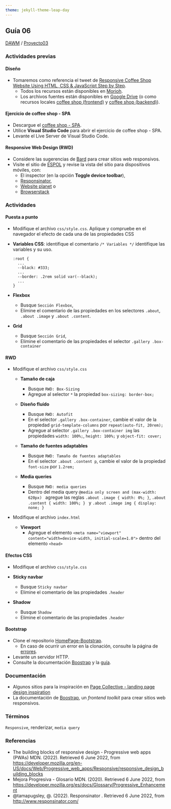 ```yaml
---
theme: jekyll-theme-leap-day
---
```


## Guía 06

[DAWM](/DAWM/) / [Proyecto03](/DAWM/proyectos/2023/proyecto03)

### Actividades previas

#### Diseño

* Tomaremos como referencia el tweet de [Responsive Coffee Shop Website Using HTML, CSS & JavaScript Step by Step](https://twitter.com/html5css3_dv/status/1653790577736163332).
	* Todos los recursos están disponibles en [Morioh](https://morioh.com/p/9adc575f5540?f=5c21fb01c16e2556b555ab32).
	* Los archivos fuentes están disponibles en [Google Drive](https://drive.google.com/drive/folders/1Soldgrkfgo6eSX7FnNRGQud1ytIQF5Dc) (o como recursos locales [coffee shop (frontend)](recursos/coffeeshop(frontend).zip) y [coffee shop (backend)](recursos/coffeeshop(backend).zip)).

#### Ejercicio de coffee shop - SPA

* Descargue el [coffee shop - SPA](ejercicios/coffeeshop-SPA.zip).
* Utilice **Visual Studio Code** para abrir el ejercicio de coffee shop - SPA.
* Levante el Live Server de Visual Studio Code.

#### Responsive Web Design (RWD)

* Considere las sugerencias de [Bard](bard/guia06-bard01.pdf) para crear sitios web responsivos.
* Visite el sitio de [ESPOL](http://www.espol.edu.ec/) y revise la vista del sitio para dispositivos móviles, con:
	- El inspector (en la opción **Toggle device toolbar**), 
	- [Responsinator](http://www.responsinator.com/), 
	- [Website planet](https://www.websiteplanet.com/es/webtools/responsive-checker/) o
	- [Browserstack](https://www.browserstack.com/responsive)


### Actividades

#### Puesta a punto

* Modifique el archivo `css/style.css`. Aplique y compruebe en el navegador el efecto de cada una de las propiedades CSS
* **Variables CSS**: identifique el comentario `/* Variables */` identifique las variables y su uso.
  
  ```
  :root {
    ...
    --black: #333;
    ...
    --border: .2rem solid var(--black);
    ...
  }
  ```
* **Flexbox** 
	* Busque `Sección Flexbox`, 
	* Elimine el comentario de las propiedades en los selectores `.about`, `.about .image` y `.about .content`.

* **Grid**
	* Busque `Sección Grid`, 
	* Elimine el comentario de las propiedades el selector `.gallery .box-container`

#### RWD

* Modifique el archivo `css/style.css`

	* **Tamaño de caja**
		* Busque `RWD: Box-Sizing` 
		* Agregue al selector `*` la propiedad `box-sizing: border-box;`

	* **Diseño fluído**
		* Busque `RWD: Autofit`
		* En el selector `.gallery .box-container`, cambie el valor de la propiedad `grid-template-columns` por `repeat(auto-fit, 20rem);`
		* Agregue al selector `.gallery .box-container img` las propiedades `width: 100%;`, `height: 100%;` y `object-fit: cover;`

	* **Tamaño de fuentes adaptables**
		* Busque `RWD: Tamaño de fuentes adaptables`
		* En el selector `.about .content p`, cambie el valor de la propiedad `font-size` por `1.2rem;`

	* **Media queries**
		* Busque `RWD: media queries`
		* Dentro del media query `@media only screen and (max-width: 620px) ` agregue las reglas `.about .image { width: 0%; }`, `.about .content { width: 100%; } ` y `.about .image img { display: none; }`


* Modifique el archivo `index.html`
  
	* **Viewport**
		* Agregue el elemento `<meta name="viewport" content="width=device-width, initial-scale=1.0">` dentro del elemento `<head>`

#### Efectos CSS

* Modifique el archivo `css/style.css`
* **Sticky navbar**
	* Busque `Sticky navbar`
	* Elimine el comentario de las propiedades `.header` 

* **Shadow**
	* Busque `Shadow`
	* Elimine el comentario de las propiedades `.header` 

#### Bootstrap

* Clone el repositorio [HomePage-Bootstrap](https://github.com/iGioRojas/HomePage-Bootstrap).
	* En caso de ocurrir un error en la clonación, consulte la página de [errores](/DAWM/paginas/errores).
* Levante un servidor HTTP.
* Consulte la documentación [Boostrap](https://getbootstrap.com/) y la [guía](recursos/bootstrap.pdf).

### Documentación

* Algunos sitios para la inspiración en [Page Collective - landing page design inspiration](https://pagecollective.com/)
* La documentación de [Boostrap](https://getbootstrap.com/), un _frontend toolkit_ para crear sitios web responsivos.

### Términos

`Responsive`, renderizar, `media query`

### Referencias

* The building blocks of responsive design - Progressive web apps (PWAs)  MDN. (2022). Retrieved 6 June 2022, from https://developer.mozilla.org/en-US/docs/Web/Progressive_web_apps/Responsive/responsive_design_building_blocks
* Mejora Progresiva - Glosario MDN. (2020). Retrieved 6 June 2022, from https://developer.mozilla.org/es/docs/Glossary/Progressive_Enhancement
* @tamapugsley, @. (2022). Responsinator . Retrieved 6 June 2022, from http://www.responsinator.com/